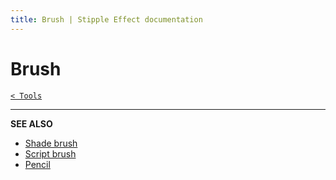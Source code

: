 ```yaml
---
title: Brush | Stipple Effect documentation
---
```


# Brush

[`< Tools`](./tools.md)

<!-- TODO -->

---

**SEE ALSO**

* [Shade brush](./shade-brush.md)
* [Script brush](./script-brush.md)
* [Pencil](./pencil.md)
